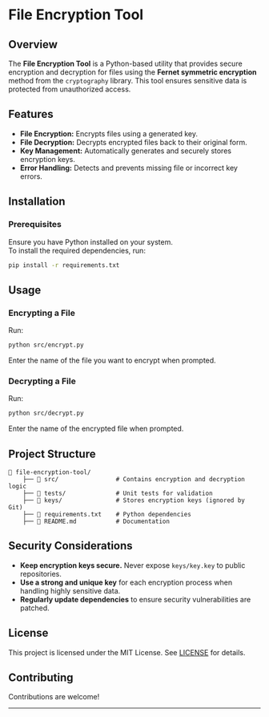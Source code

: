 # **File Encryption Tool**

## **Overview**
The **File Encryption Tool** is a Python-based utility that provides secure encryption and decryption for files using the **Fernet symmetric encryption** method from the `cryptography` library. This tool ensures sensitive data is protected from unauthorized access.

## **Features**
- **File Encryption:** Encrypts files using a generated key.
- **File Decryption:** Decrypts encrypted files back to their original form.
- **Key Management:** Automatically generates and securely stores encryption keys.
- **Error Handling:** Detects and prevents missing file or incorrect key errors.

## **Installation**
### **Prerequisites**
Ensure you have Python installed on your system.  
To install the required dependencies, run:
```bash
pip install -r requirements.txt
```

## **Usage**
### **Encrypting a File**
Run:
```bash
python src/encrypt.py
```
Enter the name of the file you want to encrypt when prompted.

### **Decrypting a File**
Run:
```bash
python src/decrypt.py
```
Enter the name of the encrypted file when prompted.

## **Project Structure**
```
📁 file-encryption-tool/
    ├── 📁 src/                # Contains encryption and decryption logic
    ├── 📁 tests/              # Unit tests for validation
    ├── 📁 keys/               # Stores encryption keys (ignored by Git)
    ├── 📄 requirements.txt    # Python dependencies
    ├── 📄 README.md           # Documentation
```

## **Security Considerations**
- **Keep encryption keys secure.** Never expose `keys/key.key` to public repositories.
- **Use a strong and unique key** for each encryption process when handling highly sensitive data.
- **Regularly update dependencies** to ensure security vulnerabilities are patched.

## **License**
This project is licensed under the MIT License. See [LICENSE](LICENSE) for details.

## **Contributing**
Contributions are welcome!

---

